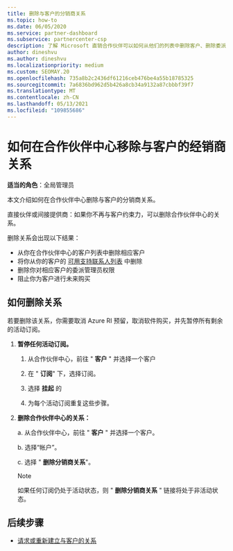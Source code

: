 ```yaml
---
title: 删除与客户的分销商关系
ms.topic: how-to
ms.date: 06/05/2020
ms.service: partner-dashboard
ms.subservice: partnercenter-csp
description: 了解 Microsoft 直销合作伙伴可以如何从他们的列表中删除客户、删除委派的管理员权限以及停止支持或购买客户。
author: dineshvu
ms.author: dineshvu
ms.localizationpriority: medium
ms.custom: SEOMAY.20
ms.openlocfilehash: 735a8b2c2436df61216ceb476be4a55b18785325
ms.sourcegitcommit: 7a6836bd962d5b426a8cb34a9132a87cbbbf39f7
ms.translationtype: MT
ms.contentlocale: zh-CN
ms.lasthandoff: 05/13/2021
ms.locfileid: "109855686"
---
```

# <a name="how-to-remove-a-reseller-relationship-with-a-customer-in-partner-center"></a>如何在合作伙伴中心移除与客户的经销商关系

**适当的角色**：全局管理员

本文介绍如何在合作伙伴中心删除与客户的分销商关系。

直接伙伴或间接提供商：如果你不再与客户约束力，可以删除合作伙伴中心的关系。

删除关系会出现以下结果：

- 从你在合作伙伴中心的客户列表中删除相应客户
- 将你从你的客户的 [可用支持联系人列表](assign-support-contacts.md) 中删除
- 删除你对相应客户的委派管理员权限
- 阻止你为客户进行未来购买

## <a name="how-to-remove-a-relationship"></a>如何删除关系

若要删除该关系，你需要取消 Azure RI 预留，取消软件购买，并先暂停所有剩余的活动订阅。

1. **暂停任何活动订阅。**

   1. 从合作伙伴中心，前往 " **客户** " 并选择一个客户

   2. 在 " **订阅**" 下，选择订阅。

   3. 选择 **挂起** 的

   4. 为每个活动订阅重复这些步骤。

2. **删除合作伙伴中心的关系：**

   a. 从合作伙伴中心，前往 " **客户** " 并选择一个客户。

   b. 选择“帐户”。

   c. 选择 " **删除分销商关系**"。

   > [!NOTE]
   > 如果任何订阅仍处于活动状态，则 " **删除分销商关系** " 链接将处于非活动状态。

## <a name="next-steps"></a>后续步骤

- [请求或重新建立与客户的关系](request-a-relationship-with-a-customer.md)
